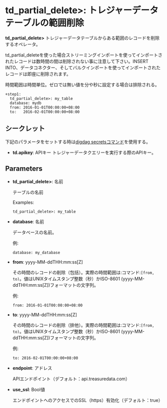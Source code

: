# td_partial_delete>: トレジャーデータテーブルの範囲削除

**td_partial_delete>** トレジャーデータテーブルからある範囲のレコードを削除するオペレータ。

td_partial_deleteを使った場合ストリーミングインポートを使ってインポートされたレコードは数時間の間は削除されない事に注意して下さい。INSERT INTO、データコネクター、そしてバルクインポートを使ってインポートされたレコードは即座に削除されます。

時間範囲は時間単位。ゼロでは無い値を分や秒に設定する場合は排除される。

    +step1:
      td_partial_delete>: my_table
      database: mydb
      from: 2016-01-01T00:00:00+08:00
      to:   2016-02-01T00:00:00+08:00

## シークレット

下記のパラメータをセットする時は[digdag secretsコマンド](https://docs.digdag.io/command_reference.html#secrets)を使用する。

* **td.apikey**: APIキー
  トレジャーデータクエリーを実行する際のAPIキー。

## Parameters

* **td_partial_delete>**: 名前

  テーブルの名前

  Examples:

  ```
  td_partial_delete>: my_table
  ```

* **database**: 名前

  データベースの名前。

  例:

  ```
  database: my_database
  ```

* **from**: yyyy-MM-ddTHH:mm:ss[Z]

  その時間のレコードの削除（包括）。実際の時間範囲は:コマンド:`[from, to)`。値はUNIXタイムスタンプ整数（秒）かISO-8601 (yyyy-MM-ddTHH:mm:ss[Z])フォーマットの文字列。

  例:

  ```
  from: 2016-01-01T00:00:00+08:00
  ```

* **to**: yyyy-MM-ddTHH:mm:ss[Z]

  その時間のレコードの削除（排他）。実際の時間範囲は:コマンド:`[from, to)`。値はUNIXタイムスタンプ整数（秒）かISO-8601 (yyyy-MM-ddTHH:mm:ss[Z])フォーマットの文字列。

  例:

  ```
  to: 2016-02-01T00:00:00+08:00
  ```

* **endpoint**: アドレス

  APIエンドポイント（デフォルト：api.treasuredata.com）

* **use_ssl**: Bool値

  エンドポイントへのアクセスでのSSL（https）有効化（デフォルト：true）

